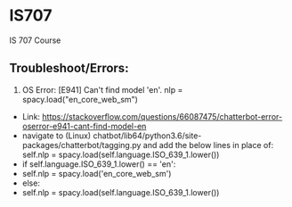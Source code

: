 # IS707
IS 707 Course


## Troubleshoot/Errors:

1. OS Error: [E941] Can't find model 'en'. nlp = spacy.load("en_core_web_sm")

- Link: https://stackoverflow.com/questions/66087475/chatterbot-error-oserror-e941-cant-find-model-en
- navigate to (Linux) chatbot/lib64/python3.6/site-packages/chatterbot/tagging.py and add the below lines in place of: self.nlp = spacy.load(self.language.ISO_639_1.lower()) 
- if self.language.ISO_639_1.lower() == 'en':
-   self.nlp = spacy.load('en_core_web_sm')
- else:
-   self.nlp = spacy.load(self.language.ISO_639_1.lower()) 